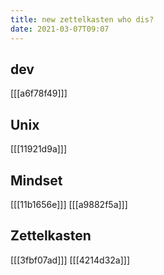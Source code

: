```yaml
---
title: new zettelkasten who dis?
date: 2021-03-07T09:07
---
```


## dev

[[[a6f78f49]]]


## Unix

[[[11921d9a]]]

## Mindset

[[[11b1656e]]]
[[[a9882f5a]]]


## Zettelkasten

[[[3fbf07ad]]]
[[[4214d32a]]]

